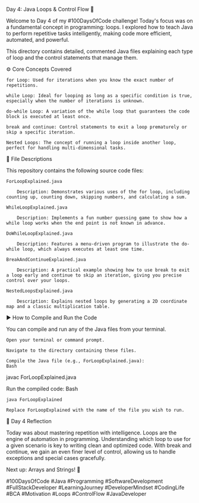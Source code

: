 Day 4: Java Loops & Control Flow 🔁

Welcome to Day 4 of my #100DaysOfCode challenge! Today's focus was on a fundamental concept in programming: loops. I explored how to teach Java to perform repetitive tasks intelligently, making code more efficient, automated, and powerful.

This directory contains detailed, commented Java files explaining each type of loop and the control statements that manage them.

⚙️ Core Concepts Covered

    for Loop: Used for iterations when you know the exact number of repetitions.

    while Loop: Ideal for looping as long as a specific condition is true, especially when the number of iterations is unknown.

    do-while Loop: A variation of the while loop that guarantees the code block is executed at least once.

    break and continue: Control statements to exit a loop prematurely or skip a specific iteration.

    Nested Loops: The concept of running a loop inside another loop, perfect for handling multi-dimensional tasks.

📂 File Descriptions

This repository contains the following source code files:

    ForLoopExplained.java

        Description: Demonstrates various uses of the for loop, including counting up, counting down, skipping numbers, and calculating a sum.

    WhileLoopExplained.java

        Description: Implements a fun number guessing game to show how a while loop works when the end point is not known in advance.

    DoWhileLoopExplained.java

        Description: Features a menu-driven program to illustrate the do-while loop, which always executes at least one time.

    BreakAndContinueExplained.java

        Description: A practical example showing how to use break to exit a loop early and continue to skip an iteration, giving you precise control over your loops.

    NestedLoopsExplained.java

        Description: Explains nested loops by generating a 2D coordinate map and a classic multiplication table.

▶️ How to Compile and Run the Code

You can compile and run any of the Java files from your terminal.

    Open your terminal or command prompt.

    Navigate to the directory containing these files.

    Compile the Java file (e.g., ForLoopExplained.java):
    Bash

javac ForLoopExplained.java

Run the compiled code:
Bash

    java ForLoopExplained

    Replace ForLoopExplained with the name of the file you wish to run.

💭 Day 4 Reflection

Today was about mastering repetition with intelligence. Loops are the engine of automation in programming. Understanding which loop to use for a given scenario is key to writing clean and optimized code. With break and continue, we gain an even finer level of control, allowing us to handle exceptions and special cases gracefully.

Next up: Arrays and Strings! 🧠

#100DaysOfCode #Java #Programming #SoftwareDevelopment #FullStackDeveloper #LearningJourney #DeveloperMindset #CodingLife #BCA #Motivation #Loops #ControlFlow #JavaDeveloper
